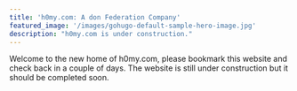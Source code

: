 ```yaml
---
title: 'h0my.com: A don Federation Company'
featured_image: '/images/gohugo-default-sample-hero-image.jpg'
description: "h0my.com is under construction."
---
```


Welcome to the new home of h0my.com, please bookmark this website and check back in a couple of days. The website is still under construction but it should be completed soon.
